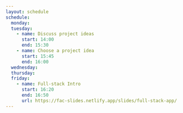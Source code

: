 ```yaml
---
layout: schedule
schedule:
  monday:
  tuesday:
    - name: Discuss project ideas
      start: 14:00
      end: 15:30
    - name: Choose a project idea
      start: 15:45
      end: 16:00
  wednesday:
  thursday:
  friday:
    - name: Full-stack Intro
      start: 16:20
      end: 16:50
      url: https://fac-slides.netlify.app/slides/full-stack-app/
---
```

